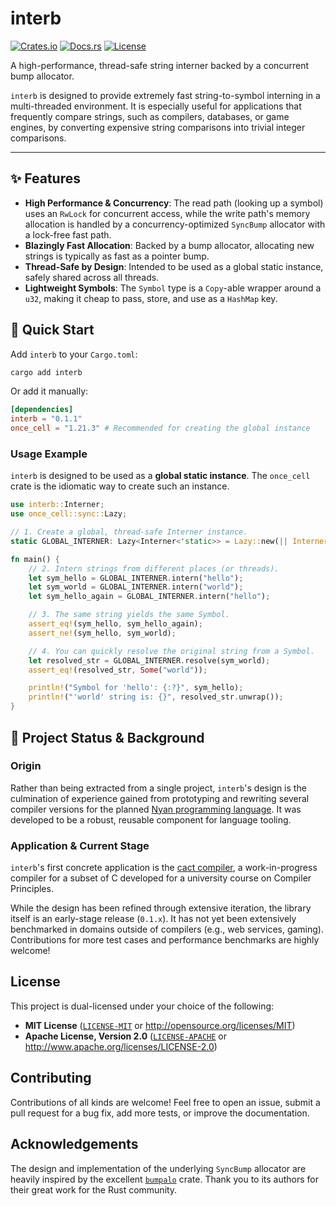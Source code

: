 # interb

[![Crates.io](https://img.shields.io/crates/v/interb.svg)](https://crates.io/crates/interb)
[![Docs.rs](https://docs.rs/interb/badge.svg)](https://docs.rs/interb)
[![License](https://img.shields.io/crates/l/interb.svg)](https://github.com/Karesis/interb/blob/main/LICENSE-MIT)

A high-performance, thread-safe string interner backed by a concurrent bump allocator.

`interb` is designed to provide extremely fast string-to-symbol interning in a multi-threaded environment. It is especially useful for applications that frequently compare strings, such as compilers, databases, or game engines, by converting expensive string comparisons into trivial integer comparisons.

---

## ✨ Features

* **High Performance & Concurrency**: The read path (looking up a symbol) uses an `RwLock` for concurrent access, while the write path's memory allocation is handled by a concurrency-optimized `SyncBump` allocator with a lock-free fast path.
* **Blazingly Fast Allocation**: Backed by a bump allocator, allocating new strings is typically as fast as a pointer bump.
* **Thread-Safe by Design**: Intended to be used as a global static instance, safely shared across all threads.
* **Lightweight Symbols**: The `Symbol` type is a `Copy`-able wrapper around a `u32`, making it cheap to pass, store, and use as a `HashMap` key.

## 🚀 Quick Start

Add `interb` to your `Cargo.toml`:

```bash
cargo add interb
```

Or add it manually:

```toml
[dependencies]
interb = "0.1.1"
once_cell = "1.21.3" # Recommended for creating the global instance
```

### Usage Example

`interb` is designed to be used as a **global static instance**. The `once_cell` crate is the idiomatic way to create such an instance.

```rust
use interb::Interner;
use once_cell::sync::Lazy;

// 1. Create a global, thread-safe Interner instance.
static GLOBAL_INTERNER: Lazy<Interner<'static>> = Lazy::new(|| Interner::with_capacity(1024));

fn main() {
    // 2. Intern strings from different places (or threads).
    let sym_hello = GLOBAL_INTERNER.intern("hello");
    let sym_world = GLOBAL_INTERNER.intern("world");
    let sym_hello_again = GLOBAL_INTERNER.intern("hello");

    // 3. The same string yields the same Symbol.
    assert_eq!(sym_hello, sym_hello_again);
    assert_ne!(sym_hello, sym_world);

    // 4. You can quickly resolve the original string from a Symbol.
    let resolved_str = GLOBAL_INTERNER.resolve(sym_world);
    assert_eq!(resolved_str, Some("world"));

    println!("Symbol for 'hello': {:?}", sym_hello);
    println!("'world' string is: {}", resolved_str.unwrap());
}
```

## 📜 Project Status & Background

### Origin

Rather than being extracted from a single project, `interb`'s design is the culmination of experience gained from prototyping and rewriting several compiler versions for the planned [Nyan programming language](https://github.com/Karesis/nyan-lang). It was developed to be a robust, reusable component for language tooling.

### Application & Current Stage

`interb`'s first concrete application is the [cact compiler](https://github.com/Karesis/cact), a work-in-progress compiler for a subset of C developed for a university course on Compiler Principles.

While the design has been refined through extensive iteration, the library itself is an early-stage release (`0.1.x`). It has not yet been extensively benchmarked in domains outside of compilers (e.g., web services, gaming). Contributions for more test cases and performance benchmarks are highly welcome!

## License

This project is dual-licensed under your choice of the following:

* **MIT License** ([`LICENSE-MIT`](LICENSE-MIT) or <http://opensource.org/licenses/MIT>)
* **Apache License, Version 2.0** ([`LICENSE-APACHE`](LICENSE-APACHE) or <http://www.apache.org/licenses/LICENSE-2.0>)

## Contributing

Contributions of all kinds are welcome! Feel free to open an issue, submit a pull request for a bug fix, add more tests, or improve the documentation.

## Acknowledgements

The design and implementation of the underlying `SyncBump` allocator are heavily inspired by the excellent [`bumpalo`](https://github.com/rust-lang/bumpalo) crate. Thank you to its authors for their great work for the Rust community.